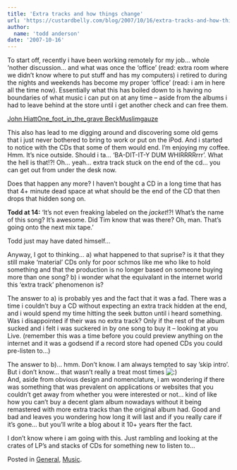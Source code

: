 ```yaml
---
title: 'Extra tracks and how things change'
url: 'https://custardbelly.com/blog/2007/10/16/extra-tracks-and-how-things-change/'
author:
  name: 'todd anderson'
date: '2007-10-16'
---
```


To start off, recently i have been working remotely for my job… whole ‘nother discussion… and what was once the ‘office’ (read: extra room where we didn’t know where to put stuff and has my computers) i retired to during the nights and weekends has become my proper ‘office’ (read: i am in here all the time now). Essentially what this has boiled down to is having no boundaries of what music i can put on at any time – aside from the albums i had to leave behind at the store until i get another check and can free them. 

[John Hiatt](http://www.mp3allz.com/)[One_foot_in_the_grave Beck](http://www.mp3kio.com/)[Muslimgauze](http://www.mp3kara.com/)

This also has lead to me digging around and discovering some old gems that i just never bothered to bring to work or put on the iPod. And i started to notice with the CDs that some of them would end. I’m enjoying my coffee. Hmm. It’s nice outside. Should i ta… ‘BA-DIT-IT-Y DUM WHIRRRRrrr’. What the hell is that!?! Oh… yeah… extra track stuck on the end of the cd… you can get out from under the desk now.

Does that happen any more? I haven’t bought a CD in a long time that has that 4+ minute dead space at what should be the end of the CD that then drops that hidden song on. 

**Todd at 14:** ‘It’s not even freaking labeled on the _jacket_!?! What’s the name of this song? It’s awesome. Did Tim know that was there? Oh, man. That’s going onto the next mix tape.’

Todd just may have dated himself… 

Anyway, I got to thinking… a) what happened to that suprise? is it that they still make ‘material’ CDs only for poor schmos like me who like to hold something and that the production is no longer based on someone buying more than one song? b) i wonder what the equivalant in the internet world this ‘extra track’ phenomenon is?

The answer to a) is probably yes and the fact that it was a fad. There was a time i couldn’t buy a CD without expecting an extra track hidden at the end, and i would spend my time hitting the seek button until i heard something. Was i disappointed if their was no extra track? Only if the rest of the album sucked and i felt i was suckered in by one song to buy it – looking at you Live. (remember this was a time before you could preview anything on the internet and it was a godsend if a record store had opened CDs you could pre-listen to…)

The answer to b)… hmm. Don’t know. I am always tempted to say ’skip intro’. But i don’t know… that wasn’t really a treat most times ![:)](https://custardbelly.com/blog/wp-includes/images/smilies/icon_smile.gif)  
And, aside from obvious design and nomenclature, i am wondering if there was something that was prevalent on applications or websites that you couldn’t get away from whether you were interested or not… kind of like how you can’t buy a decent glam album nowadays without it being remastered with more extra tracks than the original album had. Good and bad and leaves you wondering how long it will last and if you really care if it’s gone… but you’ll write a blog about it 10+ years fter the fact.

I don’t know where i am going with this. Just rambling and looking at the crates of LP’s and stacks of CDs for something new to listen to…

Posted in [General](https://custardbelly.com/blog/category/general/), [Music](https://custardbelly.com/blog/category/music/).
